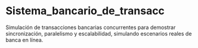 # Sistema_bancario_de_transacc
Simulación de transacciones bancarias concurrentes para demostrar sincronización, paralelismo y  escalabilidad, simulando escenarios reales de banca en línea. 
